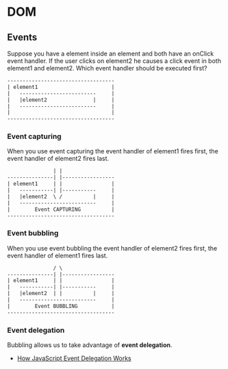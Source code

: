 # DOM

## Events

Suppose you have a element inside an element and both have an onClick event handler. If the user clicks on element2 he causes a click event in both element1 and element2. Which event handler should be executed first?

```txt
-----------------------------------
| element1                        |
|   -------------------------     |
|   |element2               |     |
|   -------------------------     |
|                                 |
-----------------------------------
```

### Event capturing

When you use event capturing the event handler of element1 fires first, the event handler of element2 fires last.

```txt
               | |
---------------| |-----------------
| element1     | |                |
|   -----------| |-----------     |
|   |element2  \ /          |     |
|   -------------------------     |
|        Event CAPTURING          |
-----------------------------------
```

### Event bubbling

When you use event bubbling the event handler of element2 fires first, the event handler of element1 fires last.

```txt
               / \
---------------| |-----------------
| element1     | |                |
|   -----------| |-----------     |
|   |element2  | |          |     |
|   -------------------------     |
|        Event BUBBLING           |
-----------------------------------
```

### Event delegation

Bubbling allows us to take advantage of __event delegation__.

* [How JavaScript Event Delegation Works](https://davidwalsh.name/event-delegate)

